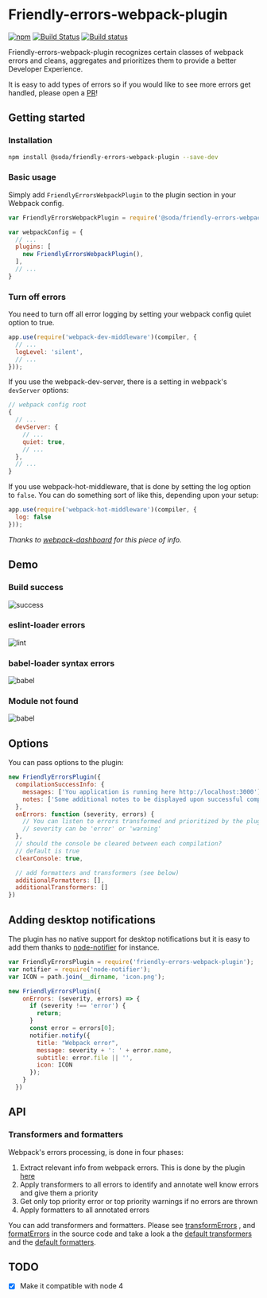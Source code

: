 # Friendly-errors-webpack-plugin

[![npm](https://img.shields.io/npm/v/@soda/friendly-errors-webpack-plugin.svg)](https://www.npmjs.com/package/@soda/friendly-errors-webpack-plugin)
[![Build Status](https://travis-ci.org/sodatea/friendly-errors-webpack-plugin.svg?branch=master)](https://travis-ci.org/sodatea/friendly-errors-webpack-plugin)
[![Build status](https://ci.appveyor.com/api/projects/status/bbrt7hmp6lav3erh/branch/master?svg=true)](https://ci.appveyor.com/project/sodatea/friendly-errors-webpack-plugin/branch/master)

Friendly-errors-webpack-plugin recognizes certain classes of webpack errors and cleans, aggregates and prioritizes them
to provide a better Developer Experience.

It is easy to add types of errors so if you would like to see more errors get handled, please open
a [PR](https://help.github.com/articles/creating-a-pull-request/)!

## Getting started

### Installation

```bash
npm install @soda/friendly-errors-webpack-plugin --save-dev
```

### Basic usage

Simply add `FriendlyErrorsWebpackPlugin` to the plugin section in your Webpack config.

```javascript
var FriendlyErrorsWebpackPlugin = require('@soda/friendly-errors-webpack-plugin');

var webpackConfig = {
  // ...
  plugins: [
    new FriendlyErrorsWebpackPlugin(),
  ],
  // ...
}
```

### Turn off errors

You need to turn off all error logging by setting your webpack config quiet option to true.

```javascript
app.use(require('webpack-dev-middleware')(compiler, {
  // ...
  logLevel: 'silent',
  // ...
}));
```

If you use the webpack-dev-server, there is a setting in webpack's ```devServer``` options:

```javascript
// webpack config root
{
  // ...
  devServer: {
    // ...
    quiet: true,
    // ...
  },
  // ...
}
```

If you use webpack-hot-middleware, that is done by setting the log option to `false`. You can do something sort of like
this, depending upon your setup:

```javascript
app.use(require('webpack-hot-middleware')(compiler, {
  log: false
}));
```

_Thanks to [webpack-dashboard](https://github.com/FormidableLabs/webpack-dashboard) for this piece of info._

## Demo

### Build success

![success](http://i.imgur.com/MkUEhYz.gif)

### eslint-loader errors

![lint](http://i.imgur.com/xYRkldr.gif)

### babel-loader syntax errors

![babel](http://i.imgur.com/W59z8WF.gif)

### Module not found

![babel](http://i.imgur.com/OivW4As.gif)

## Options

You can pass options to the plugin:

```js
new FriendlyErrorsPlugin({
  compilationSuccessInfo: {
    messages: ['You application is running here http://localhost:3000'],
    notes: ['Some additional notes to be displayed upon successful compilation']
  },
  onErrors: function (severity, errors) {
    // You can listen to errors transformed and prioritized by the plugin
    // severity can be 'error' or 'warning'
  },
  // should the console be cleared between each compilation?
  // default is true
  clearConsole: true,

  // add formatters and transformers (see below)
  additionalFormatters: [],
  additionalTransformers: []
})
```

## Adding desktop notifications

The plugin has no native support for desktop notifications but it is easy to add them thanks
to [node-notifier](https://www.npmjs.com/package/node-notifier) for instance.

```js
var FriendlyErrorsPlugin = require('friendly-errors-webpack-plugin');
var notifier = require('node-notifier');
var ICON = path.join(__dirname, 'icon.png');

new FriendlyErrorsPlugin({
    onErrors: (severity, errors) => {
      if (severity !== 'error') {
        return;
      }
      const error = errors[0];
      notifier.notify({
        title: "Webpack error",
        message: severity + ': ' + error.name,
        subtitle: error.file || '',
        icon: ICON
      });
    }
  })
```

## API

### Transformers and formatters

Webpack's errors processing, is done in four phases:

1. Extract relevant info from webpack errors. This is done by the
   plugin [here](https://github.com/sodatea/friendly-errors-webpack-plugin/blob/master/src/core/extractWebpackError.js)
2. Apply transformers to all errors to identify and annotate well know errors and give them a priority
3. Get only top priority error or top priority warnings if no errors are thrown
4. Apply formatters to all annotated errors

You can add transformers and formatters. Please
see [transformErrors](https://github.com/sodatea/friendly-errors-webpack-plugin/blob/master/src/core/transformErrors.js)
, and [formatErrors](https://github.com/sodatea/friendly-errors-webpack-plugin/blob/master/src/core/formatErrors.js)
in the source code and take a look a
the [default transformers](https://github.com/sodatea/friendly-errors-webpack-plugin/tree/master/src/transformers)
and the [default formatters](https://github.com/sodatea/friendly-errors-webpack-plugin/tree/master/src/formatters).

## TODO

- [x] Make it compatible with node 4

